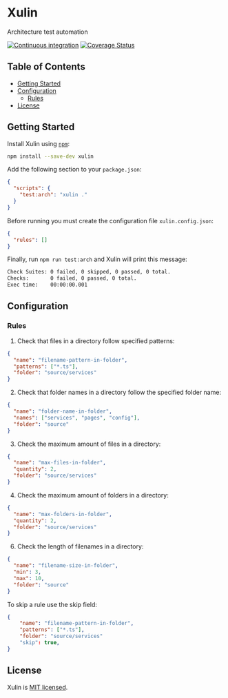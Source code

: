# Xulin

Architecture test automation

[![Continuous integration](https://github.com/luansv1495/xulin/actions/workflows/ci.yml/badge.svg)](https://github.com/luansv1495/xulin/actions/workflows/ci.yml) [![Coverage Status](https://coveralls.io/repos/github/luansv1495/xulin/badge.svg?branch=main)](https://coveralls.io/github/luansv1495/xulin?branch=main)

## Table of Contents

- [Getting Started](#getting-started)
- [Configuration](#configuration)
  - [Rules](#rules)
- [License](#license)

## Getting Started

Install Xulin using [`npm`](https://www.npmjs.com/package/xulin):

```bash
npm install --save-dev xulin
```

Add the following section to your `package.json`:

```json
{
  "scripts": {
    "test:arch": "xulin ."
  }
}
```

Before running you must create the configuration file `xulin.config.json`:

```json
{
  "rules": []
}
```

Finally, run `npm run test:arch` and Xulin will print this message:

```bash
Check Suites: 0 failed, 0 skipped, 0 passed, 0 total.
Checks:       0 failed, 0 passed, 0 total.
Exec time:    00:00:00.001
```

## Configuration

### Rules

1. Check that files in a directory follow specified patterns:

```json
{
  "name": "filename-pattern-in-folder",
  "patterns": ["*.ts"],
  "folder": "source/services"
}
```

2. Check that folder names in a directory follow the specified folder name:

```json
{
  "name": "folder-name-in-folder",
  "names": ["services", "pages", "config"],
  "folder": "source"
}
```

3. Check the maximum amount of files in a directory:

```json
{
  "name": "max-files-in-folder",
  "quantity": 2,
  "folder": "source/services"
}
```

4. Check the maximum amount of folders in a directory:

```json
{
  "name": "max-folders-in-folder",
  "quantity": 2,
  "folder": "source/services"
}
```

6. Check the length of filenames in a directory:

```json
{
  "name": "filename-size-in-folder",
  "min": 3,
  "max": 10,
  "folder": "source"
}
```

To skip a rule use the skip field:

```json
{
    "name": "filename-pattern-in-folder",
    "patterns": ["*.ts"],
    "folder": "source/services"
    "skip": true,
}
```

## License

Xulin is [MIT licensed](./LICENSE).
